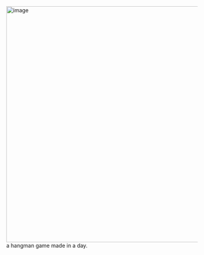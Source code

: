 <img width="622" alt="image" src="https://user-images.githubusercontent.com/66508454/201480209-e66b50c3-8a7d-41ba-a58e-e62893a939bc.png">
a hangman game made in a day.
